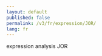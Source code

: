 ```yaml
---
layout: default
published: false
permalink: /v3/fr/expression/JOR/
lang: fr
---
```


expression analysis JOR
